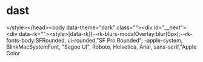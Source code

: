 # dast
 &lt;/style>&lt;/head>&lt;body data-theme="dark" class="">&lt;div id="__next">&lt;div data-rk="">&lt;style>[data-rk]{--rk-blurs-modalOverlay:blur(0px);--rk-fonts-body:SFRounded, ui-rounded,"SF Pro Rounded", -apple-system, BlinkMacSystemFont, "Segoe UI", Roboto, Helvetica, Arial, sans-serif,"Apple Color
